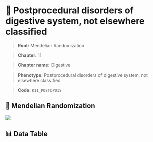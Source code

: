 # 🧪 Postprocedural disorders of digestive system, not elsewhere classified

> **Root:** Mendelian Randomization

> **Chapter:** 11  

> **Chapter name:** Digestive

> **Phenotype:** Postprocedural disorders of digestive system, not elsewhere classified  

> **Code:** `K11_POSTOPDIS`

## 🧬 Mendelian Randomization  

<img src="/MR/Figures/Forward/K11_POSTOPDIS.png"/>

## 📊 Data Table

<CsvTableMRF src="/MR_Data/Forward/K11_POSTOPDIS.csv"/>
